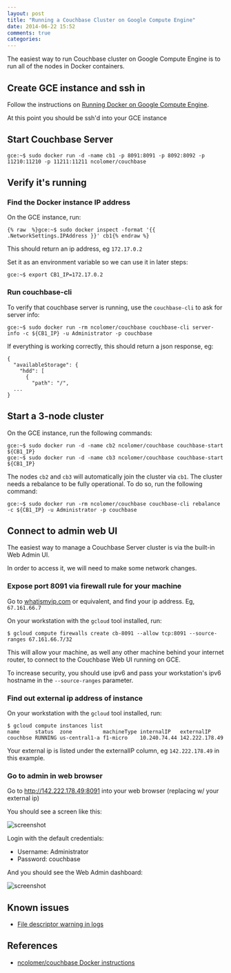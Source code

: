 ```yaml
---
layout: post
title: "Running a Couchbase Cluster on Google Compute Engine"
date: 2014-06-22 15:52
comments: true
categories: 
---
```


The easiest way to run Couchbase cluster on Google Compute Engine is to run all of the nodes in Docker containers.

## Create GCE instance and ssh in

Follow the instructions on [Running Docker on Google Compute Engine](http://docs.docker.com/installation/google/).

At this point you should be ssh'd into your GCE instance

## Start Couchbase Server

```
gce:~$ sudo docker run -d -name cb1 -p 8091:8091 -p 8092:8092 -p 11210:11210 -p 11211:11211 ncolomer/couchbase
```

## Verify it's running

### Find the Docker instance IP address

On the GCE instance, run:

```
{% raw  %}gce:~$ sudo docker inspect -format '{{ .NetworkSettings.IPAddress }}' cb1{% endraw %}
```

This should return an ip address, eg `172.17.0.2`

Set it as an environment variable so we can use it in later steps:

```
gce:~$ export CB1_IP=172.17.0.2
```

### Run couchbase-cli

To verify that couchbase server is running, use the `couchbase-cli` to ask for server info:

```
gce:~$ sudo docker run -rm ncolomer/couchbase couchbase-cli server-info -c ${CB1_IP} -u Administrator -p couchbase
```

If everything is working correctly, this should return a json response, eg:

```
{
  "availableStorage": {
    "hdd": [
      {
        "path": "/",
  ...
}
```

## Start a 3-node cluster

On the GCE instance, run the following commands:

```
gce:~$ sudo docker run -d -name cb2 ncolomer/couchbase couchbase-start ${CB1_IP}
gce:~$ sudo docker run -d -name cb3 ncolomer/couchbase couchbase-start ${CB1_IP}
```

The nodes `cb2` and `cb3` will automatically join the cluster via `cb1`. The cluster needs a rebalance to be fully operational. To do so, run the following command:

```
gce:~$ sudo docker run -rm ncolomer/couchbase couchbase-cli rebalance -c ${CB1_IP} -u Administrator -p couchbase
```

## Connect to admin web UI

The easiest way to manage a Couchbase Server cluster is via the built-in Web Admin UI.

In order to access it, we will need to make some network changes.

### Expose port 8091 via firewall rule for your machine

Go to [whatismyip.com](http://www.whatismyip.com/) or equivalent, and find your ip address.  Eg, `67.161.66.7`

On your workstation with the `gcloud` tool installed, run:

```
$ gcloud compute firewalls create cb-8091 --allow tcp:8091 --source-ranges 67.161.66.7/32
```

This will allow your machine, as well any other machine behind your internet router, to connect to the Couchbase Web UI running on GCE.

To increase security, you should use ipv6 and pass your workstation's ipv6 hostname in the `--source-ranges` parameter.

### Find out external ip address of instance

On your workstation with the `gcloud` tool installed, run:

```
$ gcloud compute instances list
name     status  zone          machineType internalIP   externalIP
couchbse RUNNING us-central1-a f1-micro    10.240.74.44 142.222.178.49
```
Your external ip is listed under the externalIP column, eg `142.222.178.49` in this example.

### Go to admin in web browser

Go to http://142.222.178.49:8091 into your web browser (replacing w/ your external ip)

You should see a screen like this:

![screenshot](http://cl.ly/image/2m1i01192U0G/Screen%20Shot%202014-06-22%20at%207.07.36%20PM.png)

Login with the default credentials:

* Username: Administrator
* Password: couchbase

And you should see the Web Admin dashboard:

![screenshot](http://tleyden-misc.s3.amazonaws.com/blog_images/couchbase_dashboard.png)

## Known issues

* [File descriptor warning in logs](http://stackoverflow.com/questions/24356815/running-couchbase-under-gce-docker-and-getting-error-about-max-number-of-files)

## References

* [ncolomer/couchbase Docker instructions](https://registry.hub.docker.com/u/ncolomer/couchbase/)